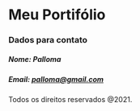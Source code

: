 # Meu Portifólio

### Dados para contato
##### Nome: Palloma
##### Email: palloma@gmail.com

Todos os direitos reservados @2021.
